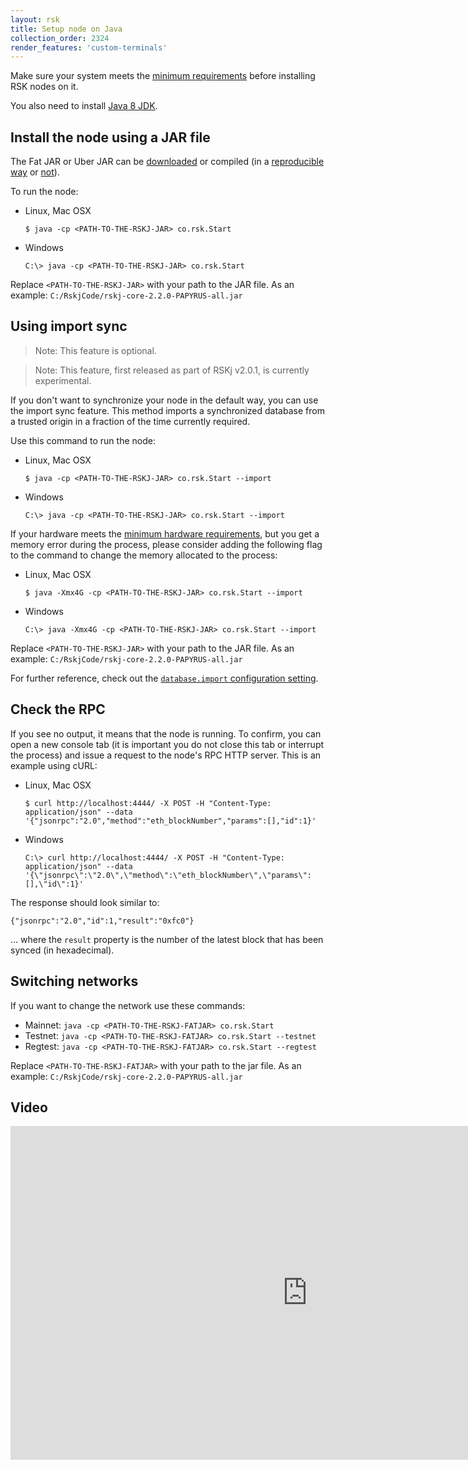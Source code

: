 ```yaml
---
layout: rsk
title: Setup node on Java
collection_order: 2324
render_features: 'custom-terminals'
---
```


Make sure your system meets the [minimum requirements](../requirements/) before installing RSK nodes on it.

You also need to install [Java 8 JDK](https://www.java.com/download/).

## Install the node using a JAR file

The Fat JAR or Uber JAR can be [downloaded](https://github.com/rsksmart/rskj/releases) or compiled (in a [reproducible way](https://github.com/rsksmart/rskj/wiki/Reproducible-Build) or [not](/rsk/node/contribute)).

To run the node:

[](#top "multiple-terminals")
- Linux, Mac OSX
  ```shell
  $ java -cp <PATH-TO-THE-RSKJ-JAR> co.rsk.Start
  ```
- Windows
  ```windows-command-prompt
  C:\> java -cp <PATH-TO-THE-RSKJ-JAR> co.rsk.Start
  ```

Replace `<PATH-TO-THE-RSKJ-JAR>` with your path to the JAR file. As an example: `C:/RskjCode/rskj-core-2.2.0-PAPYRUS-all.jar`

## Using import sync

> Note: This feature is optional.

> Note: This feature, first released as part of RSKj v2.0.1, is currently experimental.

If you don't want to synchronize your node in the default way,
you can use the import sync feature.
This method imports a synchronized database from a trusted origin
in a fraction of the time currently required.

Use this command to run the node:

[](#top "multiple-terminals")
- Linux, Mac OSX
  ```shell
  $ java -cp <PATH-TO-THE-RSKJ-JAR> co.rsk.Start --import
  ```
- Windows
  ```windows-command-prompt
  C:\> java -cp <PATH-TO-THE-RSKJ-JAR> co.rsk.Start --import
  ```

If your hardware meets the
[minimum hardware requirements](/rsk/node/install/requirements/),
but you get a memory error during the process,
please consider adding the following flag to the command
to change the memory allocated to the process:

[](#top "multiple-terminals")
- Linux, Mac OSX
  ```shell
  $ java -Xmx4G -cp <PATH-TO-THE-RSKJ-JAR> co.rsk.Start --import
  ```
- Windows
  ```windows-command-prompt
  C:\> java -Xmx4G -cp <PATH-TO-THE-RSKJ-JAR> co.rsk.Start --import
  ```

Replace `<PATH-TO-THE-RSKJ-JAR>` with your path to the JAR file. As an example: `C:/RskjCode/rskj-core-2.2.0-PAPYRUS-all.jar`

For further reference, check out the
[`database.import` configuration setting](/rsk/node/configure/reference/#databaseimport).

## Check the RPC

If you see no output, it means that the node is running. To confirm, you can open a new console tab (it is important you do not close this tab or interrupt the process) and issue a request to the node's RPC HTTP server. This is an example using cURL:

[](#top "multiple-terminals")
- Linux, Mac OSX
  ```shell
  $ curl http://localhost:4444/ -X POST -H "Content-Type: application/json" --data '{"jsonrpc":"2.0","method":"eth_blockNumber","params":[],"id":1}'
  ```
- Windows
  ```windows-command-prompt
  C:\> curl http://localhost:4444/ -X POST -H "Content-Type: application/json" --data '{\"jsonrpc\":\"2.0\",\"method\":\"eth_blockNumber\",\"params\":[],\"id\":1}'
  ```

The response should look similar to:

```
{"jsonrpc":"2.0","id":1,"result":"0xfc0"}
```

... where the `result` property is the number of the latest block that has been synced (in hexadecimal).

## Switching networks

If you want to change the network use these commands:

- Mainnet: `java -cp <PATH-TO-THE-RSKJ-FATJAR> co.rsk.Start`
- Testnet: `java -cp <PATH-TO-THE-RSKJ-FATJAR> co.rsk.Start --testnet`
- Regtest: `java -cp <PATH-TO-THE-RSKJ-FATJAR> co.rsk.Start --regtest`

Replace `<PATH-TO-THE-RSKJ-FATJAR>` with your path to the jar file. As an example: `C:/RskjCode/rskj-core-2.2.0-PAPYRUS-all.jar`

## Video

<div class="video-container">
  <iframe width="949" height="534" src="https://www.youtube-nocookie.com/embed/TxpS6WhxUiU?cc_load_policy=1" frameborder="0" allow="accelerometer; autoplay; encrypted-media; gyroscope; picture-in-picture" allowfullscreen></iframe>
</div>
